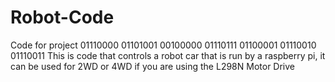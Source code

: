 # Robot-Code
Code for project 01110000 01101001 00100000 01110111 01100001 01110010 01110011 
This is code that controls a robot car that is run by a raspberry pi, it can be used for 2WD or 4WD if you are using the L298N Motor Drive
